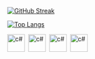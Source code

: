[![GitHub Streak](http://github-readme-streak-stats.herokuapp.com?user=bialas0&theme=tokyonight&border_radius=5&date_format=M%20j%5B%2C%20Y%5D)](https://git.io/streak-stats)

[![Top Langs](https://github-readme-stats.vercel.app/api/top-langs/?username=bialas0&layout=compact&theme=tokyonight&card_width=445px)](https://github.com/anuraghazra/github-readme-stats)

<div>
  <img src="https://cdn.jsdelivr.net/gh/devicons/devicon/icons/csharp/csharp-original.svg" title="c#" alt="c#" widht="40" height="40"/>&nbsp;
  <img src="https://cdn.jsdelivr.net/gh/devicons/devicon/icons/html5/html5-original-wordmark.svg" title="c#" alt="c#" widht="40" height="40"/>&nbsp;
  <img src="https://cdn.jsdelivr.net/gh/devicons/devicon/icons/css3/css3-original-wordmark.svg" title="c#" alt="c#" widht="40" height="40"/>&nbsp;
  <img src="https://cdn.jsdelivr.net/gh/devicons/devicon/icons/javascript/javascript-original.svg" title="c#" alt="c#" widht="40" height="40"/>&nbsp;
 </div>
